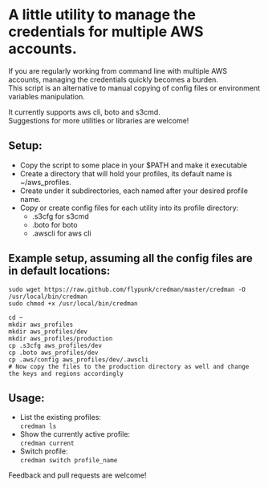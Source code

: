 # A little utility to manage the credentials for multiple  AWS accounts.

If you are regularly working from command line with multiple AWS accounts,
managing the credentials quickly becomes a burden.  
This script is an alternative to manual copying of config files or environment
variables manipulation.

It currently supports aws cli, boto and s3cmd.  
Suggestions for more utilities or libraries are welcome!  

## Setup:
* Copy the script to some place in your $PATH and make it executable
* Create a directory that will hold your profiles, its default name is ~/aws_profiles.  
* Create under it subdirectories, each named after your desired profile name.  
* Copy or create config files for each utility into its profile directory:
  * .s3cfg for s3cmd
  * .boto for boto
  * .awscli for aws cli

## Example setup, assuming all the config files are in default locations:
```
sudo wget https://raw.github.com/flypunk/credman/master/credman -O /usr/local/bin/credman
sudo chmod +x /usr/local/bin/credman

cd ~
mkdir aws_profiles
mkdir aws_profiles/dev
mkdir aws_profiles/production
cp .s3cfg aws_profiles/dev
cp .boto aws_profiles/dev
cp .aws/config aws_profiles/dev/.awscli
# Now copy the files to the production directory as well and change the keys and regions accordingly
```

## Usage:
* List the existing profiles:  
`credman ls`
* Show the currently active profile:  
`credman current`
* Switch profile:  
`credman switch profile_name`

Feedback and pull requests are welcome! 
